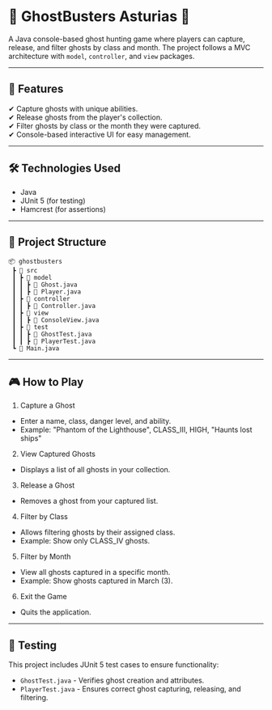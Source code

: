 # 👻 GhostBusters Asturias 👻

A Java console-based ghost hunting game where players can capture, release, and filter ghosts by class and month. The project follows a MVC architecture with `model`, `controller`, and `view` packages.

---

## 📜 Features

✔ Capture ghosts with unique abilities.  
✔ Release ghosts from the player's collection.  
✔ Filter ghosts by class or the month they were captured.  
✔ Console-based interactive UI for easy management.  

---

## 🛠 Technologies Used

- Java  
- JUnit 5 (for testing)  
- Hamcrest (for assertions)  

---

## 📂 Project Structure

```plaintext
📦 ghostbusters
 ┣ 📂 src
 ┃ ┣ 📂 model
 ┃ ┃ ┣ 📜 Ghost.java
 ┃ ┃ ┣ 📜 Player.java
 ┃ ┣ 📂 controller
 ┃ ┃ ┣ 📜 Controller.java
 ┃ ┣ 📂 view
 ┃ ┃ ┣ 📜 ConsoleView.java
 ┃ ┣ 📂 test
 ┃ ┃ ┣ 📜 GhostTest.java
 ┃ ┃ ┣ 📜 PlayerTest.java
 ┗ 📜 Main.java
```
---

## 🎮 How to Play
1. Capture a Ghost
- Enter a name, class, danger level, and ability.
- Example: "Phantom of the Lighthouse", CLASS_III, HIGH, "Haunts lost ships"

2. View Captured Ghosts
- Displays a list of all ghosts in your collection.

3. Release a Ghost
- Removes a ghost from your captured list.

4. Filter by Class
- Allows filtering ghosts by their assigned class.
- Example: Show only CLASS_IV ghosts.

5. Filter by Month
- View all ghosts captured in a specific month.
- Example: Show ghosts captured in March (3).

6. Exit the Game
- Quits the application.

---

## 🧪 Testing
This project includes JUnit 5 test cases to ensure functionality:

- `GhostTest.java` - Verifies ghost creation and attributes.
- `PlayerTest.java` - Ensures correct ghost capturing, releasing, and filtering.

